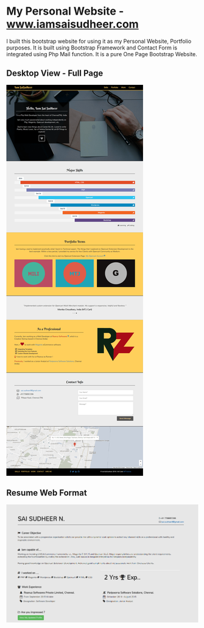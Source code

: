 # My Personal Website - www.iamsaisudheer.com

I built this bootstrap website for using it as my Personal Website, Portfolio purposes. It is built using Bootstrap Framework and Contact Form is integrated using Php Mail function. It is a pure One Page Bootstrap Website.


## Desktop View - Full Page
![Full Page](screenshots/Full-Page-Screenshot.png)


## Resume Web Format
![Resume Web Format](screenshots/Resume-WebFormat.png)
